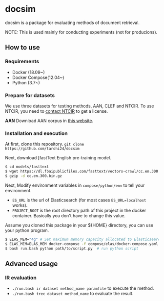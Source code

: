 docsim
=========

docsim is a package for evaluating methods of document retrieval.

NOTE: This is used mainly for conducting experiments (not for producions).

## How to use

### Requirements

- Docker (18.09~)
- Docker Compose(12.04~)
- Python (3.7~)

### Prepare for datasets

We use three datasets for testing methods, AAN, CLEF and NTCIR. To use NTCIR, you need to [contact NTCIR](http://research.nii.ac.jp/ntcir/permission/ntcir-6/perm-en-PATENT.html) to get a license.

**AAN** Download AAN corpus in [this website](http://aan.how/download/).

### Installation and execution
At first, clone this repository. `git clone https://github.com/tarohi24/docsim`

Next, download [fastText English pre-training model.

```sh
$ cd models/fasttext
$ wget https://dl.fbaipublicfiles.com/fasttext/vectors-crawl/cc.en.300.bin.gz
$ gzip -d cc.en.300.bin.gz
```

Next, Modify environment variables in `compose/python/env` to tell your environment.

- `ES_URL` is the url of Elasticsearch (for most cases `ES_URL=localhost` works).
- `PROJECT_ROOT` is the root directory path of this project in the docker container. Basically you don't have to change this value.

Assume you cloned this package in your ${HOME} directory,  you can use your python program.

```bash
$ ELAS_MEM="4g" # Set maximum memory capacity allocated to Elasticsearch
$ ELAS_MEM=ELAS_MEM docker-compose -f compose/elas/docker-compose.yaml up -d # launch Elasticsearch (if you don't have launched any ES servers)
$ bash run.bash python path/to/script.py  # run python script
```



## Advanced usage

### IR evaluation

- `./run.bash ir dataset method_name paramfile` to execute the method.
- `./run.bash trec dataset method_name` to evaluate the result.
